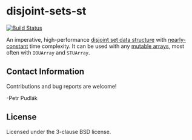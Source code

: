 disjoint-sets-st
================

[![Build Status](https://secure.travis-ci.org/ppetr/disjoint-sets-st.png?branch=master)](http://travis-ci.org/ppetr/disjoint-sets-st)

An imperative, high-performance [disjoint set data structure](https://en.wikipedia.org/wiki/Disjoint-set_data_structure) with [nearly-constant](https://en.wikipedia.org/wiki/Ackermann_function#Inverse) time complexity. It can be used with any [mutable arrays](http://hackage.haskell.org/packages/archive/array/latest/doc/html/Data-Array-MArray.html#t:MArray), most often with `IOUArray` and `STUArray`.

Contact Information
-------------------

Contributions and bug reports are welcome!

-Petr Pudlák

License
-------

Licensed under the 3-clause BSD license.
